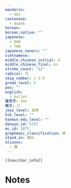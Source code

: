 ```yaml
---
mandarin:
  - dàn
cantonese:
  - daan6
korean:
korean_native: ""
japanese:
  - DAN
  - TAN
japanese_nanori: ""
vietnamese:
middle_chinese_initial: d
middle_chinese_final: ɑn
stroke_count: "12"
radical: 弓
skip_number: 1-3-9
grade_level: 5
pos: ""
english:
  - bullet
羅馬字: dan
韓文: 단
joyo_level: 高等
hsk_level: ""
hanmun_edu_level: ""
danayo_id: 5255
mc_id: 2075
graphemic_classification: 単
stand_in: 弾丸
aliases:
  - 彈
---
```

```meta-bind-embed
[[nav/char_info]]
```

# Notes
